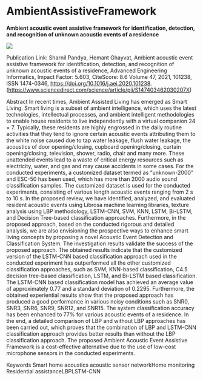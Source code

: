 # AmbientAssistiveFramework
**Ambient acoustic event assistive framework for identification, detection, and recognition of unknown acoustic events of a residence**

<html>
<img src="https://github.com/sharnilpandya84/AmbientAssistiveFramework/blob/main/Ambient%20Event%20Assistive%20Framework1.jpg">
</html>  

Publication Link: 
Sharnil Pandya, Hemant Ghayvat,
Ambient acoustic event assistive framework for identification, detection, and recognition of unknown acoustic events of a residence,
Advanced Engineering Informatics, Impact Factor: 5.603, CiteScore: 8.6
Volume 47,
2021,
101238,
ISSN 1474-0346,
https://doi.org/10.1016/j.aei.2020.101238.
(https://www.sciencedirect.com/science/article/pii/S147403462030207X)

Abstract
In recent times, Ambient Assisted Living has emerged as Smart Living. Smart living is a subset of ambient intelligence, which uses the latest technologies, intellectual processes, and ambient intelligent methodologies to enable house residents to live independently with a virtual companion 24 × 7. Typically, these residents are highly engrossed in the daily routine activities that they tend to ignore certain acoustic events attributing them to the white noise caused due to tap water leakage, flush water leakage, the acoustics of door opening/closing, cupboard opening/closing, curtain opening/closing, television, shower, radio, chair and many more. These unattended events lead to a waste of critical energy resources such as electricity, water, and gas and may cause accidents in some cases. For the conducted experiments, a customized dataset termed as “unknown-2000” and ESC-50 has been used, which has more than 2000 audio sound classification samples. The customized dataset is used for the conducted experiments, consisting of various length acoustic events ranging from 2 s to 10 s. In the proposed review, we have identified, analyzed, and evaluated resident acoustic events using Librosa machine learning libraries, texture analysis using LBP methodology, LSTM-CNN, SVM, KNN, LSTM, Bi-LSTM, and Decision Tree-based classification approaches. Furthermore, in the proposed approach, based on the conducted rigorous and detailed analysis, we are also envisioning the prospective ways to enhance smart living concepts by proposing a novel Acoustic Event Detection and Classification System. The investigation results validate the success of the proposed approach. The obtained results indicate that the customized version of the LSTM-CNN based classification approach used in the conducted experiment has outperformed all the other customized classification approaches, such as SVM, KNN-based classification, C4.5 decision tree-based classification, LSTM, and Bi-LSTM based classification. The LSTM-CNN based classification model has achieved an average value of approximately 0.77 and a standard deviation of 0.2295. Furthermore, the obtained experiential results show that the proposed approach has produced a good performance in various noisy conditions such as SNR0, SNR3, SNR6, SNR9, SNR12, and SNR15. The system classification accuracy has been enhanced to 77% for various acoustic events of a residence. In the end, a detailed comparison of LBP and without LBP approaches has been carried out, which proves that the combination of LBP and LSTM-CNN classification approach provides better results than without the LBP classification approach. The proposed Ambient Acoustic Event Assistive Framework is a cost-effective alternative due to the use of low-cost microphone sensors in the conducted experiments.

Keywords
Smart home acoustics acoustic sensor networkHome monitoring Residential assistanceLBPLSTM-CNN
